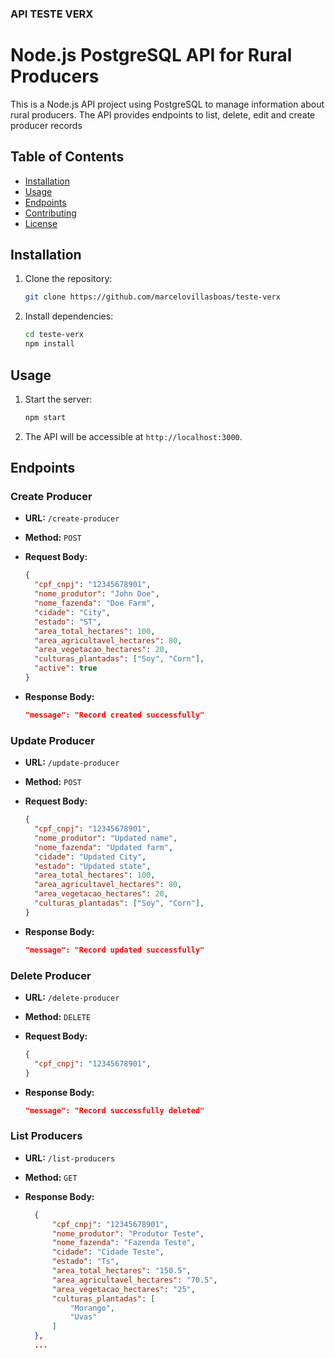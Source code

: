 ### API TESTE VERX

# Node.js PostgreSQL API for Rural Producers

This is a Node.js API project using PostgreSQL to manage information about rural producers. The API provides endpoints to list, delete, edit and create producer records

## Table of Contents

- [Installation](#installation)
- [Usage](#usage)
- [Endpoints](#endpoints)
- [Contributing](#contributing)
- [License](#license)

## Installation

1. Clone the repository:

    ```bash
    git clone https://github.com/marcelovillasboas/teste-verx
    ```

2. Install dependencies:

    ```bash
    cd teste-verx
    npm install
    ```

## Usage

1. Start the server:

    ```bash
    npm start
    ```

2. The API will be accessible at `http://localhost:3000`.

## Endpoints

### Create Producer

- **URL:** `/create-producer`
- **Method:** `POST`
- **Request Body:**

  ```json
  {
    "cpf_cnpj": "12345678901",
    "nome_produtor": "John Doe",
    "nome_fazenda": "Doe Farm",
    "cidade": "City",
    "estado": "ST",
    "area_total_hectares": 100,
    "area_agricultavel_hectares": 80,
    "area_vegetacao_hectares": 20,
    "culturas_plantadas": ["Soy", "Corn"],
    "active": true
  }
  ```

- **Response Body:**

  ```json
  "message": "Record created successfully"
    ```

### Update Producer

- **URL:** `/update-producer`
- **Method:** `POST`
- **Request Body:**

  ```json
  {
    "cpf_cnpj": "12345678901",
    "nome_produtor": "Updated name",
    "nome_fazenda": "Updated farm",
    "cidade": "Updated City",
    "estado": "Updated state",
    "area_total_hectares": 100,
    "area_agricultavel_hectares": 80,
    "area_vegetacao_hectares": 20,
    "culturas_plantadas": ["Soy", "Corn"],
  }
  ```

- **Response Body:**

  ```json
  "message": "Record updated successfully"
    ```

### Delete Producer

- **URL:** `/delete-producer`
- **Method:** `DELETE`
- **Request Body:**

  ```json
  {
    "cpf_cnpj": "12345678901",
  }
  ```

- **Response Body:**

  ```json
  "message": "Record successfully deleted"
    ```

### List Producers

- **URL:** `/list-producers`
- **Method:** `GET`

- **Response Body:**

  ```json
    {
        "cpf_cnpj": "12345678901",
        "nome_produtor": "Produtor Teste",
        "nome_fazenda": "Fazenda Teste",
        "cidade": "Cidade Teste",
        "estado": "Ts",
        "area_total_hectares": "150.5",
        "area_agricultavel_hectares": "70.5",
        "area_vegetacao_hectares": "25",
        "culturas_plantadas": [
            "Morango",
            "Uvas"
        ]
    },
    ...
    ```